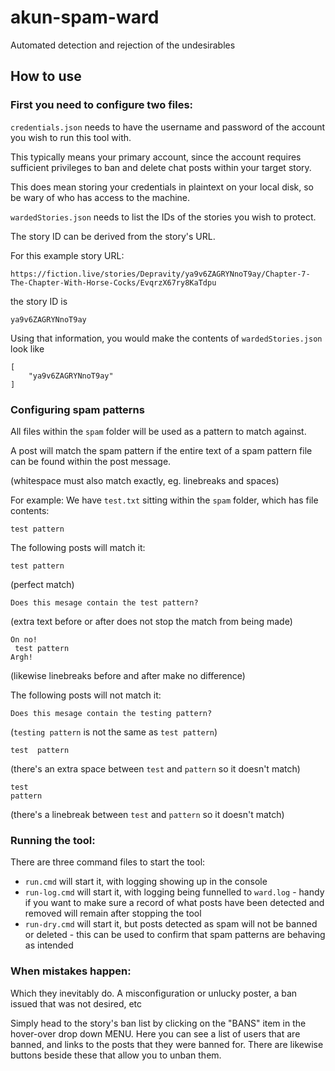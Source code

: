 # akun-spam-ward
Automated detection and rejection of the undesirables

## How to use

### First you need to configure two files:

`credentials.json` needs to have the username and password of the account you wish to run this tool with.
 
 This typically means your primary account, since the account requires sufficient privileges to ban and delete chat posts within your target story.
 
 This does mean storing your credentials in plaintext on your local disk, so be wary of who has access to the machine.
 
 `wardedStories.json` needs to list the IDs of the stories you wish to protect.
 
 The story ID can be derived from the story's URL.
 
 For this example story URL:
 ```
 https://fiction.live/stories/Depravity/ya9v6ZAGRYNnoT9ay/Chapter-7-The-Chapter-With-Horse-Cocks/EvqrzX67ry8KaTdpu
 ```
 the story ID is
 ```
 ya9v6ZAGRYNnoT9ay
 ```

Using that information, you would make the contents of `wardedStories.json` look like
```
[
    "ya9v6ZAGRYNnoT9ay"
]
```

### Configuring spam patterns

All files within the `spam` folder will be used as a pattern to match against.

A post will match the spam pattern if the entire text of a spam pattern file can be found within the post message.

(whitespace must also match exactly, eg. linebreaks and spaces)

For example:
We have `test.txt` sitting within the `spam` folder, which has file contents:
```
test pattern
```

The following posts will match it:

```
test pattern
```
(perfect match)

```
Does this mesage contain the test pattern?
```
(extra text before or after does not stop the match from being made)

```
On no!
 test pattern
Argh!
``` 
(likewise linebreaks before and after make no difference)


The following posts will not match it:

```
Does this mesage contain the testing pattern?
```
(`testing pattern` is not the same as `test pattern`)

```
test  pattern
```
(there's an extra space between `test` and `pattern` so it doesn't match)

```
test 
pattern
```
(there's a linebreak between `test` and `pattern` so it doesn't match)

### Running the tool:

There are three command files to start the tool:

- `run.cmd` will start it, with logging showing up in the console
- `run-log.cmd` will start it, with logging being funnelled to `ward.log` - handy if you want to make sure a record of what posts have been detected and removed will remain after stopping the tool
- `run-dry.cmd` will start it, but posts detected as spam will not be banned or deleted - this can be used to confirm that spam patterns are behaving as intended

### When mistakes happen:

Which they inevitably do. A misconfiguration or unlucky poster, a ban issued that was not desired, etc

Simply head to the story's ban list by clicking on the "BANS" item in the hover-over drop down MENU.
Here you can see a list of users that are banned, and links to the posts that they were banned for.
There are likewise buttons beside these that allow you to unban them.
